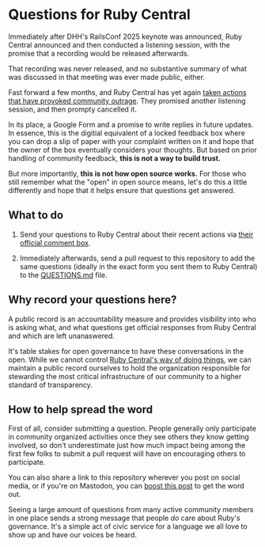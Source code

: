 # Questions for Ruby Central

Immediately after DHH's RailsConf 2025 keynote was announced, Ruby Central announced 
and then conducted a listening session, with the promise that a recording would
be released afterwards.

That recording was never released, and no substantive summary of what was discussed
in that meeting was ever made public, either.

Fast forward a few months, and Ruby Central has yet again [taken actions that have
provoked community outrage](https://joel.drapper.me/p/rubygems-takeover/). 
They promised another listening session, and then prompty cancelled it.

In its place, a Google Form and a promise to write replies in future updates. In
essence, this is the digitial equivalent of a locked feedback box where you can drop a 
slip of paper with your complaint written on it and hope that the owner of the box
eventually considers your thoughts. But based on prior handling of community feedback, 
**this is not a way to build trust.**

But more importantly, **this is not how open source works.** For those who still
remember what the "open" in open source means, let's do this a little differently
and hope that it helps ensure that questions get answered.

## What to do

1) Send your questions to Ruby Central about their recent actions via
[their official comment box](https://docs.google.com/forms/d/e/1FAIpQLSdzz3Djtp8J-oHdI7IEzwqiIH8_2O1Ldc2e1OgEvRE7RWgdBQ/viewform?ref=rubycentral.org).

2) Immediately afterwards, send a pull request to this repository to add the same questions
(ideally in the exact form you sent them to Ruby Central) to the [QUESTIONS.md](https://github.com/community-research-on-ruby-governance/questions-for-ruby-central/blob/main/QUESTIONS.md) file.

## Why record your questions here?

A public record is an accountability measure and provides visibility 
into who is asking what, and what questions get official responses
from Ruby Central and which are left unanaswered.

It's table stakes for open governance to have these conversations in the open. While we 
cannot control [Ruby Central's way of doing things](https://rubycentral.org/news/our-stewardship-where-we-are-whats-changing-and-how-well-engage/), we can maintain a public record 
ourselves to hold the organization responsible for stewarding the most 
critical infrastructure of our community to a higher standard of transparency.

## How to help spread the word

First of all, consider submitting a question. People generally only participate in
community organized activities once they see others they know getting involved,
so don't underestimate just how much impact being among the first few folks to
submit a pull request will have on encouraging others to participate.

You can also share a link to this repository wherever you post on social media,
or if you're on Mastodon, you can [boost this post](https://mastodon.social/@skillstopractice/115304277231471595) to get the word out.

Seeing a large amount of questions from many active community members in one place sends 
a strong message that people *do* care about Ruby's governance. It's a simple act
of civic service for a language we all love to show up and have our voices be heard.
